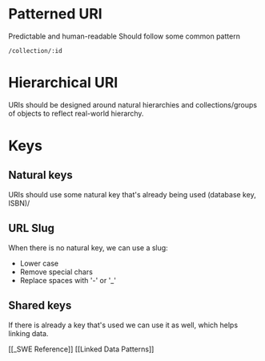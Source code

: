# Patterned URI
Predictable and human-readable
Should follow some common pattern

`/collection/:id`

# Hierarchical URI
URIs should be designed around natural hierarchies and collections/groups of objects to reflect real-world hierarchy.

# Keys
## Natural keys
URIs should use some natural key that's already being used (database key, ISBN)/

## URL Slug
When there is no natural key, we can use a slug:
- Lower case
- Remove special chars
- Replace spaces with '-' or '\_'

## Shared keys
If there is already a key that's used we can use it as well, which helps linking data.




[[_SWE Reference]]
[[Linked Data Patterns]]